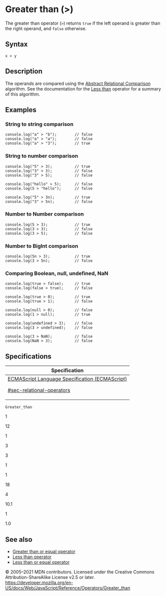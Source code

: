 # Greater than (&gt;)

The greater than operator (`>`) returns `true` if the left operand is greater than the right operand, and `false` otherwise.

## Syntax

    x > y

## Description

The operands are compared using the [Abstract Relational Comparison](https://tc39.es/ecma262/#sec-abstract-relational-comparison) algorithm. See the documentation for the [Less than](less_than) operator for a summary of this algorithm.

## Examples

### String to string comparison

    console.log("a" > "b");        // false
    console.log("a" > "a");        // false
    console.log("a" > "3");        // true

### String to number comparison

    console.log("5" > 3);          // true
    console.log("3" > 3);          // false
    console.log("3" > 5);          // false

    console.log("hello" > 5);      // false
    console.log(5 > "hello");      // false

    console.log("5" > 3n);         // true
    console.log("3" > 5n);         // false

### Number to Number comparison

    console.log(5 > 3);            // true
    console.log(3 > 3);            // false
    console.log(3 > 5);            // false

### Number to BigInt comparison

    console.log(5n > 3);           // true
    console.log(3 > 5n);           // false

### Comparing Boolean, null, undefined, NaN

    console.log(true > false);     // true
    console.log(false > true);     // false

    console.log(true > 0);         // true
    console.log(true > 1);         // false

    console.log(null > 0);         // false
    console.log(1 > null);         // true

    console.log(undefined > 3);    // false
    console.log(3 > undefined);    // false

    console.log(3 > NaN);          // false
    console.log(NaN > 3);          // false

## Specifications

<table>
<thead>
<tr class="header">
<th>Specification</th>
</tr>
</thead>
<tbody>
<tr class="odd">
<td>
<a href="https://tc39.es/ecma262/#sec-relational-operators">ECMAScript Language Specification (ECMAScript)
<br/>

<span class="small">#sec-relational-operators</span>
</a>
</td>
</tr>
</tbody>
</table>

`Greater_than`

1

12

1

3

3

1

1

18

4

10.1

1

1.0

## See also

-   [Greater than or equal operator](greater_than_or_equal)
-   [Less than operator](less_than)
-   [Less than or equal operator](less_than_or_equal)

© 2005–2021 MDN contributors.
Licensed under the Creative Commons Attribution-ShareAlike License v2.5 or later.
<a href="https://developer.mozilla.org/en-US/docs/Web/JavaScript/Reference/Operators/Greater_than" class="_attribution-link">https://developer.mozilla.org/en-US/docs/Web/JavaScript/Reference/Operators/Greater_than</a>

